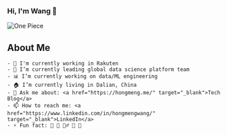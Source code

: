 ### Hi, I'm Wang 👋
![One Piece](https://hongmeng185084759.files.wordpress.com/2020/02/51f4e-171552013624_.pic_hd.jpg?resize=438%2C438)

## About Me
```
- 🏢 I'm currently working in Rakuten
- 👯 I’m currently leading global data science platform team
- 📊 I’m currently working on data/ML engineering
- 🏠 I’m currently living in Dalian, China
- 💬 Ask me about: <a href="https://hongmeng.me/" target="_blank">Tech Blog</a>
- 📫 How to reach me: <a href="https://www.linkedin.com/in/hongmengwang/" target="_blank">LinkedIn</a>
- ⚡ Fun fact: 🏀 🎵 🏋️‍♂️ 🎱 🚙
```
